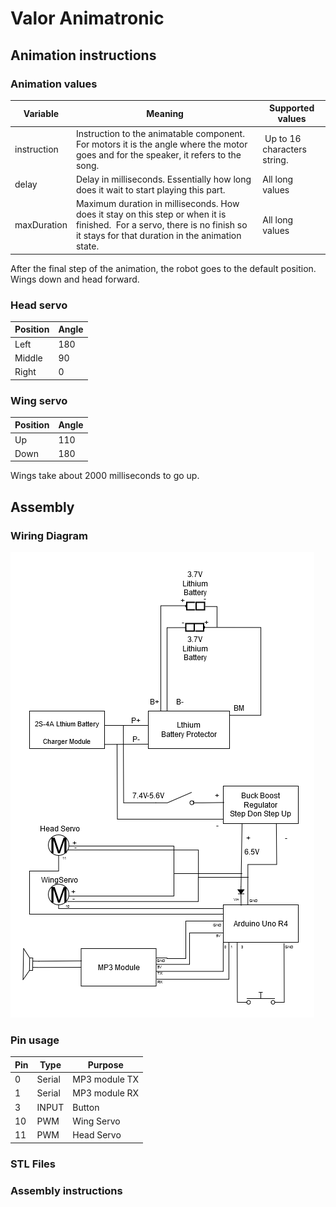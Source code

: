 # Valor Animatronic


## Animation instructions
### Animation values
Variable  | Meaning | Supported values |
----|----| ---- |
 instruction  | Instruction to the animatable component. For motors it is the angle where the motor goes and for the speaker, it refers to the song. |  Up to 16 characters string. 
 delay | Delay in milliseconds. Essentially how long does it wait to start playing this part. | All long values| 
 maxDuration | Maximum duration in milliseconds. How does it stay on this step or when it is finished.  For a servo, there is no finish so it stays for that duration in the animation state. | All long values| 

After the final step of the animation, the robot goes to the default position. Wings down and head forward.

### Head servo
Position  | Angle |
----|----|
 Left   | 180  |
 Middle | 90 |
 Right | 0 |


### Wing servo
Position  | Angle |
----|----|
 Up  | 110 |
 Down| 180 |

Wings take about 2000 milliseconds to go up.


## Assembly  
### Wiring Diagram
![Wiring Diagram](docs/diagrams/WireDiagram.drawio.png "Wiring Diagram")

### Pin usage
Pin  | Type  | Purpose   |
----|----|---|
 0  | Serial | MP3 module  TX |
 1  | Serial | MP3 module  RX |
 3  | INPUT  | Button         |
 10 | PWM | Wing Servo        |
 11 | PWM | Head Servo        |

### STL Files


### Assembly instructions